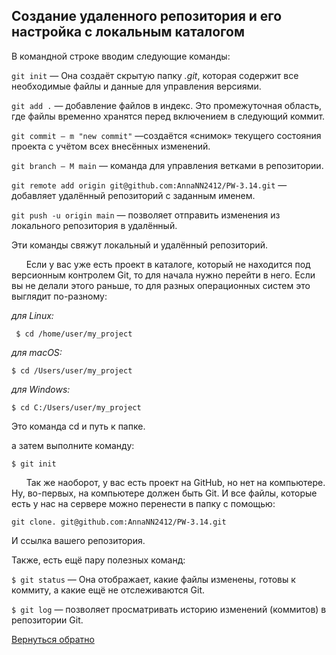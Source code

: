 ## **Создание удаленного репозитория и его настройка с локальным каталогом**

В командной строке вводим следующие команды:

`git init` — Она создаёт скрытую папку *.git*, которая содержит все необходимые файлы и данные для управления версиями.

`git add .` — добавление файлов в индекс. Это промежуточная область, где файлы временно хранятся перед включением в следующий коммит.

`git commit – m "new commit"` —создаётся «снимок» текущего состояния проекта с учётом всех внесённых изменений.

`git branch – M main` — команда для управления ветками в репозитории.

`git remote add origin git@github.com:AnnaNN2412/PW-3.14.git` — добавляет удалённый репозиторий с заданным именем.

`git push -u origin main` — позволяет отправить изменения из локального репозитория в удалённый.

Эти команды свяжут локальный и удалённый репозиторий.

&nbsp;&nbsp;&nbsp;&nbsp;&nbsp;&nbsp;Если у вас уже есть проект в каталоге, который не находится под версионным контролем Git, то для начала нужно перейти в него. Если вы не делали этого раньше, то для разных операционных систем это выглядит по-разному: 

*для Linux:*
```
 $ cd /home/user/my_project 
 ```
*для macOS:*
```
$ cd /Users/user/my_project 
```
*для Windows:*
```
$ cd C:/Users/user/my_project
```
Это команда cd и путь к папке.

 а затем выполните команду: 
```
$ git init 
```
&nbsp;&nbsp;&nbsp;&nbsp;&nbsp;&nbsp;Так же наоборот, у вас есть проект на GitHub, но нет на компьютере. Ну, во-первых, на компьютере должен быть Git. И все файлы, которые есть у нас на сервере можно перенести в папку с помощью:
``` 
git clone. git@github.com:AnnaNN2412/PW-3.14.git 
```
И ссылка вашего репозитория.

Также, есть ещё пару полезных команд:

`$ git status` — Она отображает, какие файлы изменены, готовы к коммиту, а какие ещё не отслеживаются Git.

`$ git log` — позволяет просматривать историю изменений (коммитов) в репозитории Git.

[Вернуться обратно](README.md)




